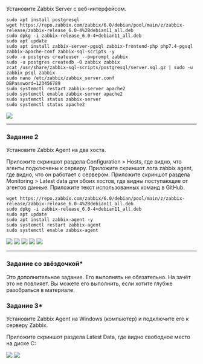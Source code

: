 
Установите Zabbix Server с веб-интерфейсом.

``` 
sudo apt install postgresql 
wget https://repo.zabbix.com/zabbix/6.0/debian/pool/main/z/zabbix-release/zabbix-release_6.0-4%2Bdebian11_all.deb
sudo dpkg -i zabbix-release_6.0-4+debian11_all.deb
sudo apt update
sudo apt install zabbix-server-pgsql zabbix-frontend-php php7.4-pgsql zabbix-apache-conf zabbix-sql-scripts -y 
sudo -u postgres createuser --pwprompt zabbix
sudo -u postgres createdb -O zabbix zabbix 
zcat /usr/share/zabbix-sql-scripts/postgresql/server.sql.gz | sudo -u zabbix psql zabbix 
sudo nano /etc/zabbix/zabbix_server.conf 
DBPassword=123456789
sudo systemctl restart zabbix-server apache2 
sudo systemctl enable zabbix-server apache2 
sudo systemctl status zabbix-server 
sudo systemctl status apache2
``` 

![ ](image/9.2.1.png)
 
---
### Задание 2

Установите Zabbix Agent на два хоста.

Приложите скриншот раздела Configuration > Hosts, где видно, что агенты подключены к серверу. Приложите скриншот лога zabbix agent, где видно, что он работает с сервером. Приложите скриншот раздела Monitoring > Latest data для обоих хостов, где видны поступающие от агентов данные. Приложите текст использованных команд в GitHub.
```
wget https://repo.zabbix.com/zabbix/6.0/debian/pool/main/z/zabbix-release/zabbix-release_6.0-4%2Bdebian11_all.deb
sudo dpkg -i zabbix-release_6.0-4+debian11_all.deb
sudo apt update
sudo apt install zabbix-agent -y
sudo systemctl restart zabbix-agent
sudo systemctl enable zabbix-agent
```
![ ](image/9.2.4.png)
![ ](image/9.0.2.5.png)
![ ](image/9.0.2.6.png)
![ ](image/9.0.2.3.png)
![ ](image/9.0.2.4.png)




---
### Задание со звёздочкой*

Это дополнительное задание. Его выполнять не обязательно. На зачёт это не повлияет. Вы можете его выполнить, если хотите глубже разобраться в материале.
### Задание 3*

Установите Zabbix Agent на Windows (компьютер) и подключите его к серверу Zabbix.

Приложите скриншот раздела Latest Data, где видно свободное место на диске C:

![ ](image/1.png)
![ ](image/2.png)
